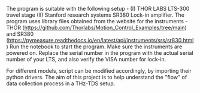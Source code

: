 The program is suitable with the following setup - (I) THOR LABS LTS-300 travel stage (II) Stanford research systems SR380 Lock-in amplifier. 
The program uses library files obtained from the website for the instruments - THOR (https://github.com/Thorlabs/Motion_Control_Examples/tree/main) and SR380 (https://pymeasure.readthedocs.io/en/latest/api/instruments/srs/sr830.html)
Run the notebook to start the program. Make sure the instruments are powered on. 
Replace the serial number in the program with the actual serial number of your LTS, and also verify the VISA number for lock-in.

For different models, script can be modified accordingly, by importing their python drivers. The aim of this project is to help understand the "flow" of data collection process in a THz-TDS setup. 
